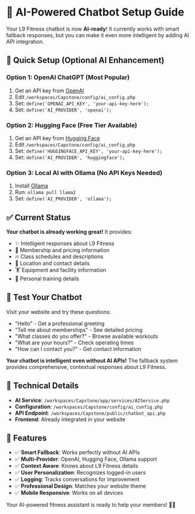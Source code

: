 # 🤖 AI-Powered Chatbot Setup Guide

Your L9 Fitness chatbot is now **AI-ready**! It currently works with smart fallback responses, but you can make it even more intelligent by adding AI API integration.

## 🚀 Quick Setup (Optional AI Enhancement)

### Option 1: OpenAI ChatGPT (Most Popular)
1. Get an API key from [OpenAI](https://platform.openai.com/api-keys)
2. Edit `/workspaces/Capstone/config/ai_config.php`
3. Set: `define('OPENAI_API_KEY', 'your-api-key-here');`
4. Set: `define('AI_PROVIDER', 'openai');`

### Option 2: Hugging Face (Free Tier Available)
1. Get an API key from [Hugging Face](https://huggingface.co/settings/tokens)
2. Edit `/workspaces/Capstone/config/ai_config.php`
3. Set: `define('HUGGINGFACE_API_KEY', 'your-api-key-here');`
4. Set: `define('AI_PROVIDER', 'huggingface');`

### Option 3: Local AI with Ollama (No API Keys Needed)
1. Install [Ollama](https://ollama.ai/)
2. Run: `ollama pull llama2`
3. Set: `define('AI_PROVIDER', 'ollama');`

## ✅ Current Status

**Your chatbot is already working great!** It provides:
- ✨ Intelligent responses about L9 Fitness
- 💪 Membership and pricing information
- 🔥 Class schedules and descriptions
- 📍 Location and contact details
- 🏋️ Equipment and facility information
- 🥊 Personal training details

## 🧪 Test Your Chatbot

Visit your website and try these questions:
- "Hello" - Get a professional greeting
- "Tell me about memberships" - See detailed pricing
- "What classes do you offer?" - Browse available workouts
- "What are your hours?" - Check operating times
- "How can I contact you?" - Get contact information

**Your chatbot is intelligent even without AI APIs!** The fallback system provides comprehensive, contextual responses about L9 Fitness.

## 🔧 Technical Details

- **AI Service**: `/workspaces/Capstone/app/services/AIService.php`
- **Configuration**: `/workspaces/Capstone/config/ai_config.php`
- **API Endpoint**: `/workspaces/Capstone/public/chatbot_api.php`
- **Frontend**: Already integrated in your website

## 🎯 Features

- ✅ **Smart Fallback**: Works perfectly without AI APIs
- ✅ **Multi-Provider**: OpenAI, Hugging Face, Ollama support
- ✅ **Context Aware**: Knows about L9 Fitness details
- ✅ **User Personalization**: Recognizes logged-in users
- ✅ **Logging**: Tracks conversations for improvement
- ✅ **Professional Design**: Matches your website theme
- ✅ **Mobile Responsive**: Works on all devices

Your AI-powered fitness assistant is ready to help your members! 🚀💪
